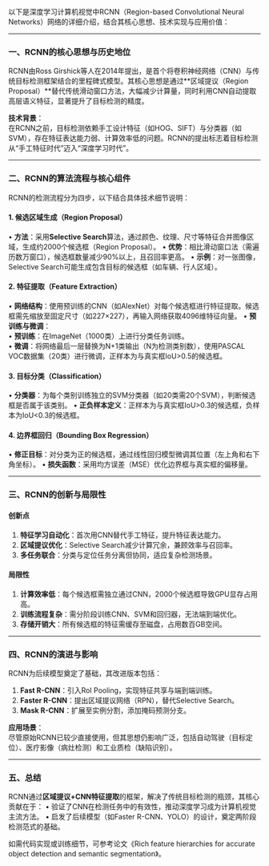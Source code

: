 以下是深度学习计算机视觉中RCNN（Region-based Convolutional Neural Networks）网络的详细介绍，结合其核心思想、技术实现与应用价值：

---

### **一、RCNN的核心思想与历史地位**
RCNN由Ross Girshick等人在2014年提出，是首个将卷积神经网络（CNN）与传统目标检测框架结合的里程碑式模型。其核心思想是通过**区域提议（Region Proposal）**替代传统滑动窗口方法，大幅减少计算量，同时利用CNN自动提取高层语义特征，显著提升了目标检测的精度。

**技术背景**：  
在RCNN之前，目标检测依赖手工设计特征（如HOG、SIFT）与分类器（如SVM），存在特征表达能力弱、计算效率低的问题。RCNN的提出标志着目标检测从“手工特征时代”迈入“深度学习时代”。

---

### **二、RCNN的算法流程与核心组件**
RCNN的检测流程分为四步，以下结合具体技术细节说明：

#### **1. 候选区域生成（Region Proposal）**
• **方法**：采用**Selective Search**算法，通过颜色、纹理、尺寸等特征合并图像区域，生成约2000个候选框（Region Proposal）。
• **优势**：相比滑动窗口法（需遍历数万窗口），候选框数量减少90%以上，且召回率更高。
• **示例**：对一张图像，Selective Search可能生成包含目标的候选框（如车辆、行人区域）。

#### **2. 特征提取（Feature Extraction）**
• **网络结构**：使用预训练的CNN（如AlexNet）对每个候选框进行特征提取。候选框需先缩放至固定尺寸（如227×227），再输入网络获取4096维特征向量。
• **预训练与微调**：  
  • **预训练**：在ImageNet（1000类）上进行分类任务训练。  
  • **微调**：将网络最后一层替换为N+1类输出（N为检测类别数），使用PASCAL VOC数据集（20类）进行微调，正样本为与真实框IoU>0.5的候选框。

#### **3. 目标分类（Classification）**
• **分类器**：为每个类别训练独立的SVM分类器（如20类需20个SVM），判断候选框是否属于该类别。
• **正负样本定义**：正样本为与真实框IoU>0.3的候选框，负样本为IoU<0.3的候选框。

#### **4. 边界框回归（Bounding Box Regression）**
• **修正目标**：对分类为正的候选框，通过线性回归模型微调其位置（左上角和右下角坐标）。
• **损失函数**：采用均方误差（MSE）优化边界框与真实框的偏移量。

---

### **三、RCNN的创新与局限性**
#### **创新点**
1. **特征学习自动化**：首次用CNN替代手工特征，提升特征表达能力。
2. **区域提议优化**：Selective Search减少计算冗余，兼顾效率与召回率。
3. **多任务联合**：分类与定位任务分离但协同，适应复杂检测场景。

#### **局限性**
1. **计算效率低**：每个候选框需独立通过CNN，2000个候选框导致GPU显存占用高。
2. **训练流程复杂**：需分阶段训练CNN、SVM和回归器，无法端到端优化。
3. **存储开销大**：所有候选框的特征需缓存至磁盘，占用数百GB空间。

---

### **四、RCNN的演进与影响**
RCNN为后续模型奠定了基础，其改进版本包括：
1. **Fast R-CNN**：引入RoI Pooling，实现特征共享与端到端训练。
2. **Faster R-CNN**：提出区域提议网络（RPN），替代Selective Search。
3. **Mask R-CNN**：扩展至实例分割，添加掩码预测分支。

**应用场景**：  
尽管原始RCNN已较少直接使用，但其思想仍影响广泛，包括自动驾驶（目标定位）、医疗影像（病灶检测）和工业质检（缺陷识别）。

---

### **五、总结**
RCNN通过**区域提议+CNN特征提取**的框架，解决了传统目标检测的瓶颈，其核心贡献在于：
• 验证了CNN在检测任务中的有效性，推动深度学习成为计算机视觉主流方法。
• 启发了后续模型（如Faster R-CNN、YOLO）的设计，奠定两阶段检测范式的基础。

如需代码实现或训练细节，可参考论文《Rich feature hierarchies for accurate object detection and semantic segmentation》。
